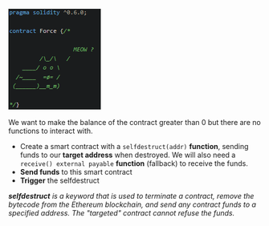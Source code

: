![](https://github.com/Kuqow/ethernaut-solutions-Kuqow/blob/main/Pictures/force.png)

We want to make the balance of the contract greater than 0 but there are no functions to interact with.

- Create a smart contract with a `selfdestruct(addr)` **function**, sending funds to our **target address** when destroyed. We will also need a `receive() external payable` **function** (fallback) to receive the funds.
- **Send funds** to this smart contract
- **Trigger** the selfdestruct

***selfdestruct** is a keyword that is used to terminate a contract, remove the bytecode from the Ethereum blockchain, and send any contract funds to a specified address. The "targeted" contract cannot refuse the funds.*